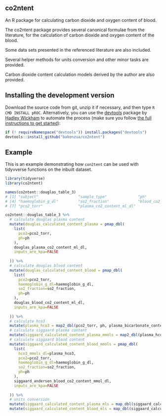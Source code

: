 co2ntent
-------

An R package for calculating carbon dioxide and oxygen content of blood.

The co2ntent package provides several canonical formulae from the
literature, for the calculation of carbon dioxide and oxygen content
of the blood.

Some data sets presented in the referenced literature are also included.

Several helper methods for units conversion and other minor tasks are
provided.

Carbon dioxide content calculation models derived by the author are
also provided.

Installing the development version
-------

Download the source code from git, unzip it if necessary, and then type `R CMD INSTALL pROC`. Alternatively, you can use the [devtools](https://github.com/hadley/devtools/wiki) package by [Hadley Wickham](http://had.co.nz/) to automate the process (make sure you follow [the full instructions to get started](http://www.rstudio.com/projects/devtools/)):

``` r
if (! requireNamespace("devtools")) install.packages("devtools")
devtools::install_github("bakenzua/co2ntent")
```

Example
-------

This is an example demonstrating how `con2tent` can be used with tidyvverse functions on the inbuilt dataset.

``` r
library(tidyverse)
library(co2ntent)

names(co2ntent::douglas_table_3)
# [1] "subject"                  "sample_type"              "ph"                      
# [4] "haemoglobin_g_dl"         "so2_fraction"             "blood_co2_content_ml_dl" 
# [7] "pco2_torr"                "plasma_co2_content_ml_dl"

co2ntent::douglas_table_3 %>%
  # calculate douglas plasma content
  mutate(douglas_calculated_content_plasma = pmap_dbl(
    list(
      pco2=pco2_torr,
      ph=ph
    ),
    douglas_plasma_co2_content_ml_dl,
    inputs_are_kpa=FALSE
    
  )) %>%
  # calculate douglas blood content
  mutate(douglas_calculated_content_blood = pmap_dbl(
    list(
      pco2=pco2_torr, 
      haemoglobin_g_dl=haemoglobin_g_dl, 
      so2_fraction=so2_fraction, 
      ph=ph
    ),
    douglas_blood_co2_content_ml_dl,
    inputs_are_kpa=FALSE
    
  )) %>%
  # calculate hco3
  mutate(plasma_hco3 = map2_dbl(pco2_torr, ph, plasma_bicarbonate_content, inputs_are_kpa=FALSE)) %>%
  # calculate siggaard plasma content
  mutate(siggaard_calculated_content_plasma_mmols = map2_dbl(plasma_hco3, pco2_torr, siggaard_andersen_plasma_co2_content_mmol_dl, inputs_are_kpa=FALSE)) %>%
  # calculate siggaard blood content
  mutate(siggaard_calculated_content_blood_mmols = pmap_dbl(
    list(
      hco3_mmols_dl=plasma_hco3,
      pco2=pco2_torr, 
      haemoglobin_g_dl=haemoglobin_g_dl, 
      so2_fraction=so2_fraction, 
      ph=ph
    ),
    siggaard_andersen_blood_co2_content_mmol_dl,
    inputs_are_kpa=FALSE
    
  )) %>%
  # units conversion
  mutate(siggaard_calculated_content_plasma_mls = map_dbl(siggaard_calculated_content_plasma_mmols, mmols_dl_to_mls_dl)) %>%
  mutate(siggaard_calculated_content_blood_mls = map_dbl(siggaard_calculated_content_blood_mmols, mmols_dl_to_mls_dl)) -> df

```
